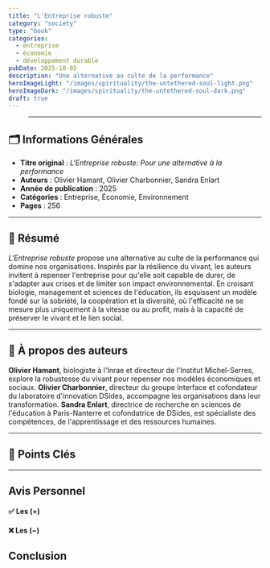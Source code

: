 ```yaml
---
title: "L'Entreprise robuste"
category: "society"
type: "book"
categories:
  - entreprise
  - économie
  - développement durable
pubDate: 2025-10-05
description: "Une alternative au culte de la performance"
heroImageLight: "/images/spirituality/the-untethered-soul-light.png"
heroImageDark: "/images/spirituality/the-untethered-soul-dark.png"
draft: true
---
```


> ---

## 🗂 Informations Générales

- **Titre original** : _L'Entreprise robuste: Pour une alternative à la performance_
- **Auteurs** : Olivier Hamant, Olivier Charbonnier, Sandra Enlart
- **Année de publication** : 2025
- **Catégories** : Entreprise, Économie, Environnement
- **Pages** : 256

---

## 📖 Résumé

_L'Entreprise robuste_ propose une alternative au culte de la performance qui domine nos organisations. Inspirés par la résilience du vivant, les auteurs invitent à repenser l'entreprise pour qu'elle soit capable de durer, de s'adapter aux crises et de limiter son impact environnemental. En croisant biologie, management et sciences de l'éducation, ils esquissent un modèle fondé sur la sobriété, la coopération et la diversité, où l'efficacité ne se mesure plus uniquement à la vitesse ou au profit, mais à la capacité de préserver le vivant et le lien social.

---

## 👤 À propos des auteurs

**Olivier Hamant**, biologiste à l'Inrae et directeur de l'Institut Michel-Serres, explore la robustesse du vivant pour repenser nos modèles économiques et sociaux. **Olivier Charbonnier**, directeur du groupe Interface et cofondateur du laboratoire d'innovation DSides, accompagne les organisations dans leur transformation. **Sandra Enlart**, directrice de recherche en sciences de l'éducation à Paris-Nanterre et cofondatrice de DSides, est spécialiste des compétences, de l'apprentissage et des ressources humaines.

---

## 🔑 Points Clés

---

## Avis Personnel

#### ✅ **Les (+)**

#### ❌ **Les (&minus;)**

## Conclusion
